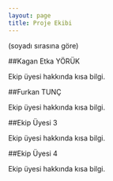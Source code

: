 ```yaml
---
layout: page
title: Proje Ekibi
---
```


(soyadı sırasına göre)

##Kagan Etka YÖRÜK

Ekip üyesi hakkında kısa bilgi.

<p>
<a href="" target="_blank"><i class="fa fa-github fa-2x"></i></a>
<a href="https://www.linkedin.com/profile/preview?locale=tr_TR&trk=prof-0-sb-preview-primary-button" target="_blank"><i class="fa fa-linkedin-square fa-2x"></i></a>
<!-- 
<a href="" target="_blank"><i class="fa fa-facebook fa-2x"></i></a>
-->
<a href="" target="_blank"><i class="fa fa-twitter fa-2x"></i></a>
<a href="" target="_blank"><i class="fa fa-globe fa-2x"></i></a>
<a href="" target="_blank"><i class="fa fa-envelope fa-2x"></i></a>
</p>

##Furkan TUNÇ

Ekip üyesi hakkında kısa bilgi.

<p>
<a href="" target="_blank"><i class="fa fa-github fa-2x"></i></a>
<a href="" target="_blank"><i class="fa fa-linkedin-square fa-2x"></i></a>
<!-- 
<a href="" target="_blank"><i class="fa fa-facebook fa-2x"></i></a>
-->
<a href="" target="_blank"><i class="fa fa-twitter fa-2x"></i></a>
<a href="" target="_blank"><i class="fa fa-globe fa-2x"></i></a>
<a href="" target="_blank"><i class="fa fa-envelope fa-2x"></i></a>
</p>

##Ekip Üyesi 3

Ekip üyesi hakkında kısa bilgi.

<p>
<a href="" target="_blank"><i class="fa fa-github fa-2x"></i></a>
<a href="" target="_blank"><i class="fa fa-linkedin-square fa-2x"></i></a>
<!-- 
<a href="" target="_blank"><i class="fa fa-facebook fa-2x"></i></a>
-->
<a href="" target="_blank"><i class="fa fa-twitter fa-2x"></i></a>
<a href="" target="_blank"><i class="fa fa-globe fa-2x"></i></a>
<a href="" target="_blank"><i class="fa fa-envelope fa-2x"></i></a>
</p>

##Ekip Üyesi 4

Ekip üyesi hakkında kısa bilgi.

<p>
<a href="" target="_blank"><i class="fa fa-github fa-2x"></i></a>
<a href="" target="_blank"><i class="fa fa-linkedin-square fa-2x"></i></a>
<!-- 
<a href="" target="_blank"><i class="fa fa-facebook fa-2x"></i></a>
-->
<a href="" target="_blank"><i class="fa fa-twitter fa-2x"></i></a>
<a href="" target="_blank"><i class="fa fa-globe fa-2x"></i></a>
<a href="" target="_blank"><i class="fa fa-envelope fa-2x"></i></a>
</p>

